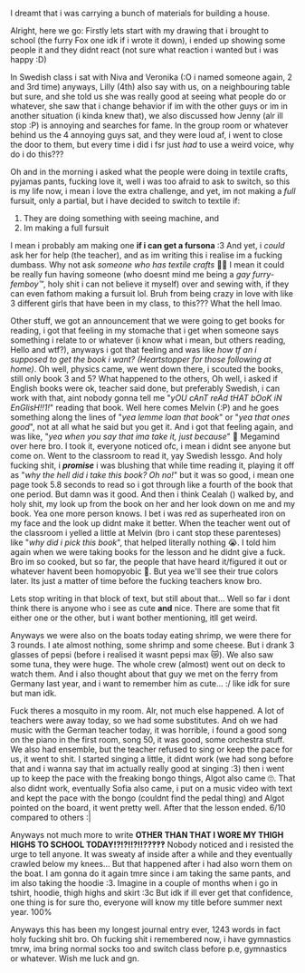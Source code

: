 I dreamt that i was carrying a bunch of materials for building a house.

Alright, here we go:
Firstly lets start with my drawing that i brought to school (the furry Fox one idk if i wrote it down), i ended up showing some people it and they didnt react (not sure what reaction i wanted but i was happy :D)

In Swedish class i sat with Niva and Veronika (:O i named someone again, 2 and 3rd time) anyways, Lilly (4th) also say with us, on a neighbouring table but sure, and she told us she was really good at seeing what people do or whatever, she saw that i change behavior if im with the other guys or im in another situation (i kinda knew that), we also discussed how Jenny (alr ill stop :P) is annoying and searches for fame. In the group room or whatever behind us the 4 annoying guys sat, and they were loud af, i went to close the door to them, but every time i did i fsr just *had* to use a weird voice, why do i do this???

Oh and in the morning i asked what the people were doing in textile crafts, pyjamas pants, fucking love it, well i was too afraid to ask to switch, so this is my life now, i mean i love the extra challenge, and yet, im not making a *full* fursuit, only a partial, but i have decided to switch to textile if:
1. They are doing something with seeing machine, and 
2. Im making a full fursuit 

I mean i probably am making one **if i can get a fursona** :3 And yet, i *could* ask her for help (the teacher), and as im writing this i realise im a fucking dumbass. Why not ask *someone who has textile crafts* 🤯🤯 I mean it could be really fun having someone (who doesnt mind me being a *gay furry-femboy™*, holy shit i can not believe it myself) over and sewing with, if they can even fathom making a fursuit lol. Bruh from being crazy in love with like 3 different girls that have been in my class, to this??? What the hell lmao.

Other stuff, we got an announcement that we were going to get books for reading, i got that feeling in my stomache that i get when someone says something i relate to or whatever (i know what i mean, but others reading, Hello and wtf?), anyways i got that feeling and was like *how tf an i supposed to get the book i want? (Heartstopper for those following at home)*. Oh well, physics came, we went down there, i scouted the books, still only book 3 and 5? What happened to the others, Oh well, i asked if English books were ok, teacher said done, but preferably Swedish, i can work with that, aint nobody gonna tell me "*yOU cAnT reAd tHAT bOoK iN EnGlisH!!1!*" reading that book. Well here comes Melvin (:P) and he goes something along the lines of "*yea lemme loan that book*" or "*yea that ones good*", not at all what he said but you get it. And i got that feeling again, and was like, "*yea when you say that ima take it, just because*" 🤯 Megamind over here bro. I took it, everyone noticed ofc, i mean i didnt see anyone but come on. Went to the classroom to read it, yay Swedish lessgo. And holy fucking shit, i ***promise*** i was blushing that while time reading it, playing it off as "*why the hell did i take this book? Oh no!*" but it was so good, i mean one page took 5.8 seconds to read so i got through like a fourth of the book that one period. But damn was it good. And then i think Cealah () walked by, and holy shit, my look up from the book on her and her look down on me and my book. Yea one more person knows. I bet i was red as superheated iron on my face and the look up didnt make it better. When the teacher went out of the classroom i yelled a little at Melvin (bro i cant stop these parenteses) like "*why did i pick this book*", that helped literally nothing 😭. I told him again when we were taking books for the lesson and he didnt give a fuck. Bro im so cooked, but so far, the people that have heard it/figured it out or whatever havent been homopyobic 🥳. But yea we'll see their true colors later. Its just a matter of time before the fucking teachers know bro.

Lets stop writing in that block of text, but still about that... Well so far i dont think there is anyone who i see as cute **and** nice. There are some that fit either one or the other, but i want bother mentioning, itll get weird.

Anyways we were also on the boats today eating shrimp, we were there for 3 rounds. I ate almost nothing, some shrimp and some cheese. But i drank 3 glasses of pepsi (before i realised it wasnt pepsi max 😿). We also saw some tuna, they were huge. The whole crew (almost) went out on deck to watch them. And i also thought about that guy we met on the ferry from Germany last year, and i want to remember him as cute... :/ like idk for sure but man idk.

Fuck theres a mosquito in my room. Alr, not much else happened. A lot of teachers were away today, so we had some substitutes. And oh we had music with the German teacher today, it was horrible, i found a good song on the piano in the first room, song 50, it was good, some orchestra stuff. We also had ensemble, but the teacher refused to sing or keep the pace for us, it went to shit. I started singing a little, it didnt work (we had song before that and i wanna say that im actually really good at singing :3) then i went up to keep the pace with the freaking bongo things, Algot also came 🙄. That also didnt work, eventually Sofia also came, i put on a music video with text and kept the pace with the bongo (couldnt find the pedal thing) and Algot pointed on the board, it went pretty well. After that the lesson ended. 6/10 compared to others :|

Anyways not much more to write **OTHER THAN THAT I WORE MY THIGH HIGHS TO SCHOOL TODAY!?!?!!?!!??‽‽‽** Nobody noticed and i resisted the urge to tell anyone. It was sweaty af inside after a while and they eventually crawled below my knees... But that happened after i had also worn them on the boat. I am gonna do it again tmre since i am taking the same pants, and im also taking the hoodie :3. Imagine in a couple of months when i go in tshirt, hoodie, thigh highs and skirt :3c But idk if ill ever get that confidence, one thing is for sure tho, everyone will know my title before summer next year. 100%

Anyways this has been my longest journal entry ever, 1243 words in fact holy fucking shit bro. Oh fucking shit i remembered now, i have gymnastics tmrw, ima bring normal socks too and switch class before p.e, gymnastics or whatever. Wish me luck and gn.
